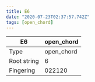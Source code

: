 ```yaml
---
title: E6
date: "2020-07-23T02:37:57.742Z"
tags: [open_chord]
---
```


|E6|open_chord|
|---|---|
|Type|open_chord|
|Root string|6|
|Fingering|022120|

